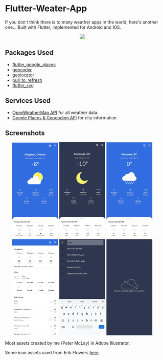 # Flutter-Weater-App

If you don't think there is to many weather apps in the world, here's another one... Built with Flutter, implemented for Android and IOS.

<p align="center">
  <img src="images/vid.gif" width="150">
</p> 

## Packages Used

* [flutter_google_places](https://pub.dev/packages/flutter_google_places)
* [geocoder](https://pub.dev/packages/geocoder)
* [geolocator](https://pub.dev/packages/geolocator)
* [pull_to_refresh](https://pub.dev/packages/pull_to_refresh)
* [flutter_svg](https://pub.dev/packages/flutter_svg)

## Services Used

* [OpenWeatherMap API](https://openweathermap.org/api) for all weather data
* [Google Places & Geocoding API](https://cloud.google.com/maps-platform/) for city information

## Screenshots

<p align="center">
  <img src="images/home.jpg" width="150"> <img src="images/night.jpg" width="150"> <img src="images/snow.jpg" width="150"> <img src="images/details0.jpg" width="150"> <img src="images/search.jpg" width="150"> <img src="images/offline.jpg" width="150">
</p> 

Most assets created by me (Peter McLay) in Adobe Illustrator.

Some icon assets used from Erik Flowers [here](https://erikflowers.github.io/weather-icons/)
